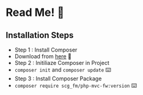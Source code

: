 # Read Me! :memo:
## Installation Steps
 - Step 1 : Install Composer
  - Download from [here](https://getcomposer.org/download/) :link:
 - Step 2 : Initiliaze Composer in Project
  - `composer init` and `composer update` :keyboard:
 - Step 3 : Install Composer Package
  - `composer require scg_fm/php-mvc-fw:version` :keyboard:
